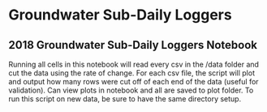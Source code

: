 # Groundwater Sub-Daily Loggers

## 2018 Groundwater Sub-Daily Loggers Notebook
Running all cells in this notebook will read every csv in the /data folder and cut the data using the rate of change. For each csv file, the script will plot and output how many rows were cut off of each end of the data (useful for validation). Can view plots in notebook and all are saved to plot folder. To run this script on new data, be sure to have the same directory setup.
